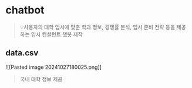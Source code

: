 # chatbot
> 💡사용자의 대학 입시에 맞춘 학과 정보, 경쟁률 분석, 입시 준비 전략 등을 제공하는 입시 컨설턴트 챗봇 제작
## data.csv
![[Pasted image 20241027180025.png]]
> 국내 대학 정보 제공